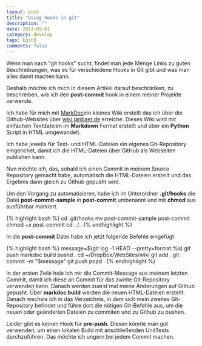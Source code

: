 ```yaml
---
layout: post
title: "Using hooks in git"
description: ""
date: 2013-09-01
category: develop
tags: [git]
comments: false
---
```


Wenn man nach "git hooks" sucht, findet man jede Menge Links zu guten Beschreibungen, was es für verschiedene Hooks in Git gibt und was man alles damit machen kann.

Deshalb möchte ich mich in diesem Artikel darauf beschränken, zu beschreiben, wie ich den **post-commit** hook in einem meiner Projekte verwende.

Ich habe für mich mit [MarkDoc](http://markdoc.org)ein kleines Wiki erstellt das ich über die Github-Websites über [wiki.janbaer.de](http://wiki.janbaer.de) erreiche. Dieses Wiki wird mit einfachen Textdateien im **Markdown** Format erstellt und über ein **Python** Script in HTML umgewandelt.

Ich habe jeweils für Text- und HTML-Dateien ein eigenes Git-Repository eingerichet, damit ich die HTML-Dateien über GitHub als Webseiten publishen kann.

Nun möchte ich, das, sobald ich einen Commit in meinem Source Repository gemacht habe, automatisch die HTML-Dateien erstellt und das Ergebnis dann gleich zu Github gepusht wird.

Um den Vorgang zu automatisieren, habe ich im Unterordner **.git/hooks** die Datei **post-commit-sample** in **post-commit** umbenannt und mit **chmod** aus ausführbar markiert.

{% highlight bash %}
  cd .git/hooks
  mv post-commit-sample post-commit
  chmod +x post-commit
  cd ../..
{% endhighlight %}

In die **post-commit** Datei habe ich jetzt folgende Befehle eingefügt

{% highlight bash %}
	message=$(git log -1 HEAD --pretty=format:%s)
	git push
	markdoc build
	pushd .
	cd ~/DropBox/WebSites/wiki
	git add .
	git commit -m "$message"
	git push
	popd .
{% endhighlight %}


In der ersten Zeile hole ich mir die Commit-Message aus meinem letzten Commit, damit ich diese an Commit für das zweite Git-Repository verwenden kann. Danach werden zuerst mal meine Änderungen auf Github gepusht. Über **markdoc build** werden die neuen HTML-Dateien erstellt. Danach wechsle ich in das Verzeichnis, in dem sich mein zweites Git-Repository befindet und führe dort die nötigen Git-Befehle aus, um die neuen oder geänderten Dateien zu commiten und zu Github zu pushen.

Leider gibt es keinen Hook für **pre-push**. Diesen könnte man gut verwenden, um einen lokalen Build mit anschließenden UnitTests durchzuführen. Das möchte ich ungern bei jedem Commit machen.

